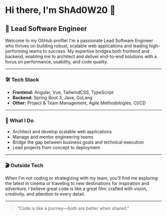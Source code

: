 # Hi there, I'm ShAd0W20 👋

## 🚀 Lead Software Engineer

Welcome to my GitHub profile! I'm a passionate Lead Software Engineer who thrives on building robust, scalable web applications and leading high-performing teams to success. My expertise bridges both frontend and backend, enabling me to architect and deliver end-to-end solutions with a focus on performance, usability, and code quality.

---

### 🛠️ Tech Stack

- **Frontend:** Angular, Vue, TailwindCSS, TypeScript
- **Backend:** Spring Boot 3, Java, GoLang
- **Other:** Project & Team Management, Agile Methodologies, CI/CD

---

### 🌟 What I Do

- Architect and develop scalable web applications
- Manage and mentor engineering teams
- Bridge the gap between business goals and technical execution
- Lead projects from concept to deployment

---

### 🎬 Outside Tech

When I'm not coding or strategizing with my team, you'll find me exploring the latest in cinema or traveling to new destinations for inspiration and adventure. I believe great code is like a great film: crafted with vision, creativity, and attention to every detail.

---

> “Code is like a journey—both are better when shared.”
